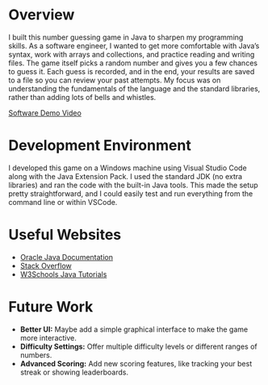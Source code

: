 # Overview

I built this number guessing game in Java to sharpen my programming skills. As a software engineer, I wanted to get more comfortable with Java’s syntax, work with arrays and collections, and practice reading and writing files. The game itself picks a random number and gives you a few chances to guess it. Each guess is recorded, and in the end, your results are saved to a file so you can review your past attempts. My focus was on understanding the fundamentals of the language and the standard libraries, rather than adding lots of bells and whistles.

[Software Demo Video](https://www.youtube.com/watch?v=BepNYRMv3Gs)

# Development Environment

I developed this game on a Windows machine using Visual Studio Code along with the Java Extension Pack. I used the standard JDK (no extra libraries) and ran the code with the built-in Java tools. This made the setup pretty straightforward, and I could easily test and run everything from the command line or within VSCode.

# Useful Websites

- [Oracle Java Documentation](https://docs.oracle.com/en/java/)
- [Stack Overflow](https://stackoverflow.com/)
- [W3Schools Java Tutorials](https://www.w3schools.com/java/)

# Future Work

- **Better UI:** Maybe add a simple graphical interface to make the game more interactive.
- **Difficulty Settings:** Offer multiple difficulty levels or different ranges of numbers.
- **Advanced Scoring:** Add new scoring features, like tracking your best streak or showing leaderboards.
